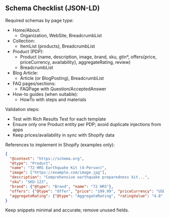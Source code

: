 ## Schema Checklist (JSON-LD)

Required schemas by page type:

- Home/About:
  - Organization, WebSite, BreadcrumbList
- Collection:
  - ItemList (products), BreadcrumbList
- Product (PDP):
  - Product (name, description, image, brand, sku, gtin*, offers{price, priceCurrency, availability}, aggregateRating, review)
  - BreadcrumbList
- Blog Article:
  - Article (or BlogPosting), BreadcrumbList
- FAQ pages/sections:
  - FAQPage with Question/AcceptedAnswer
- How-to guides (when suitable):
  - HowTo with steps and materials

Validation steps:
- Test with Rich Results Test for each template
- Ensure only one Product entity per PDP; avoid duplicate injections from apps
- Keep prices/availability in sync with Shopify data

References to implement in Shopify (examples only):

```json
{
  "@context": "https://schema.org",
  "@type": "Product",
  "name": "72 HRS Earthquake Kit (4-Person)",
  "image": ["https://example.com/image.jpg"],
  "description": "Comprehensive earthquake preparedness kit...",
  "sku": "SKU-123",
  "brand": {"@type": "Brand", "name": "72 HRS"},
  "offers": {"@type": "Offer", "price": "199.99", "priceCurrency": "USD", "availability": "https://schema.org/InStock"},
  "aggregateRating": {"@type": "AggregateRating", "ratingValue": "4.8", "reviewCount": "256"}
}
```

Keep snippets minimal and accurate; remove unused fields.


